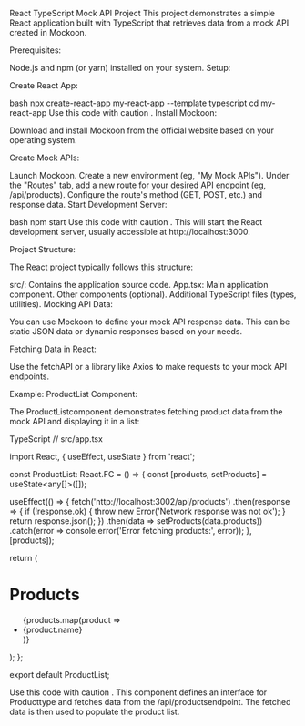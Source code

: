 
React TypeScript Mock API Project
This project demonstrates a simple React application built with TypeScript that retrieves data from a mock API created in Mockoon.

Prerequisites:

Node.js and npm (or yarn) installed on your system.
Setup:

Create React App:

bash
npx create-react-app my-react-app --template typescript
cd my-react-app
Use this code with caution .
Install Mockoon:

Download and install Mockoon from the official website based on your operating system.

Create Mock APIs:

Launch Mockoon.
Create a new environment (eg, "My Mock APIs").
Under the "Routes" tab, add a new route for your desired API endpoint (eg, /api/products).
Configure the route's method (GET, POST, etc.) and response data.
Start Development Server:

bash
npm start
Use this code with caution .
This will start the React development server, usually accessible at http://localhost:3000.

Project Structure:

The React project typically follows this structure:

src/: Contains the application source code.
App.tsx: Main application component.
Other components (optional).
Additional TypeScript files (types, utilities).
Mocking API Data:

You can use Mockoon to define your mock API response data. This can be static JSON data or dynamic responses based on your needs.

Fetching Data in React:

Use the fetchAPI or a library like Axios to make requests to your mock API endpoints.

Example: ProductList Component:

The ProductListcomponent demonstrates fetching product data from the mock API and displaying it in a list:

TypeScript
// src/app.tsx

import React, { useEffect, useState } from 'react';

const ProductList: React.FC = () => {
  const [products, setProducts] = useState<any[]>([]);

  useEffect(() => {
    fetch('http://localhost:3002/api/products')
      .then(response => {
        if (!response.ok) {
          throw new Error('Network response was not ok');
        }
        return response.json();
      })
      .then(data => setProducts(data.products))
      .catch(error => console.error('Error fetching products:', error));
  }, [products]);
  

  return (
    <div>
      <h1>Products</h1>
      <ul>
        {products.map(product => 
          <li key={product.id}>{product.name}</li>
        )}
      </ul>
    </div>
  );
};

export default ProductList;

Use this code with caution .
This component defines an interface for Producttype and fetches data from the /api/productsendpoint. The fetched data is then used to populate the product list.

